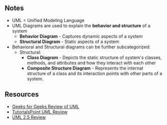 ## Notes

- UML = Unified Modeling Language
- UML Diagrams are used to explain the **behavior and structure** of a system
  - **Behavior Diagram** - Captures dynamic aspects of a system
  - **Structural Diagram** - Static aspects of a system
- Behavioral and Structural diagrams can be further subcategorized:
  - Structural:
    - **Class Diagram** - Depicts the static structure of system's classes,
    methods, and attributes and how they interact with each other
    - **Composite Structure Diagram** - Represents the internal structure of a class and its interaction points
    with other parts of a system.  

## Resources
- [Geeks for Geeks Review of UML](https://www.geeksforgeeks.org/unified-modeling-language-uml-introduction/)
- [TutorialsPoint UML Review](https://www.tutorialspoint.com/uml/uml_overview.htm)
- [UML 2.5 Review](https://www.uml-diagrams.org/uml-25-diagrams.html)